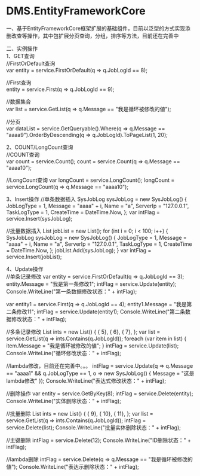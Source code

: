 # DMS.EntityFrameworkCore


一、基于EntityFrameworkCore框架扩展的基础组件，目前以泛型的方式实现添删改查等操作，其中包扩展分页查询，分组，排序等方法，目前还在完善中  

二、实例操作  
1、GET查询  
//FirstOrDefault查询  
var entity = service.FirstOrDefault(q => q.JobLogId == 8);  

//First查询  
entity = service.First(q => q.JobLogId == 9);  

//数据集合  
var list = service.GetList(q => q.Message == "我是循环被修改的値");

//分页  
var dataList = service.GetQueryable().Where(q => q.Message == "aaaa9").OrderByDescending(q => q.JobLogId).ToPageList(1, 20);

2、COUNT/LongCount查询  
//COUNT查询  
var count = service.Count();
count = service.Count(q => q.Message == "aaaa10");

//LongCount查询
var longCount = service.LongCount();
longCount = service.LongCount(q => q.Message == "aaaa10");

3、Insert操作
//单条数据插入
  SysJobLog sysJobLog = new SysJobLog()
   {
    JobLogType = 1,
    Message = "aaaa" + i,
    Name = "a",
    ServerIp = "127.0.0.1",
    TaskLogType = 1,
    CreateTime = DateTime.Now,
    };
  var intFlag = service.Insert(sysJobLog);
  
//批量数据插入
List<SysJobLog> jobList = new List<SysJobLog>();
for (int i = 0; i < 100; i++)
     {
         SysJobLog sysJobLog = new SysJobLog()
             {
                    JobLogType = 1,
                    Message = "aaaa" + i,
                    Name = "a",
                    ServerIp = "127.0.0.1",
                    TaskLogType = 1,
                    CreateTime = DateTime.Now,
              };
        jobList.Add(sysJobLog);
     }
var intFlag = service.Insert(jobList);
                        
                        
4、Update操作  
//单条记录修改
var entity = service.FirstOrDefault(q => q.JobLogId == 3);
entity.Message = "我是第一条修改1";
intFlag = service.Update(entity);
Console.WriteLine("第一条数据修改状态：" + intFlag);  


var entity1 = service.First(q => q.JobLogId == 4);
entity1.Message = "我是第二条修改11";
intFlag = service.Update(entity1);
Console.WriteLine("第二条数据修改状态：" + intFlag);

//多条记录修改
 List<int> ints = new List<int>() {
                    { 5},
                    { 6},
                    { 7},
                };
var list = service.GetList(q => ints.Contains(q.JobLogId));
foreach (var item in list)
  {
       item.Message = "我是循环被修改的値";
  }
intFlag = service.Update(list);
Console.WriteLine("循环修改状态：" + intFlag);
            

//lambda修改，目前还在完善中。。。
intFlag = service.Update(q => q.Message == "aaaa1" && q.JobLogType == 1, o => new SysJobLog() { Message = "这是lambda修改" });
Console.WriteLine("表达式修改状态：" + intFlag);


//删除操作
var entity = service.GetByKey<int>(8);
intFlag = service.Delete(entity);
Console.WriteLine("实体删除状态：" + intFlag);
  
//批量删除
List<int> ints = new List<int>() {
                    { 9},
                    { 10},
                    { 11},
                };
var list = service.GetList(q => ints.Contains(q.JobLogId));
intFlag = service.Delete(list);
Console.WriteLine("批量实体删除状态：" + intFlag);

//主键删除
intFlag = service.Delete(12);
Console.WriteLine("ID删除状态：" + intFlag);

//lambda删除
intFlag = service.Delete(q => q.Message == "我是循环被修改的値");
Console.WriteLine("表达示删除状态：" + intFlag);
            
            

                        
                        
